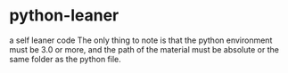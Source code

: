 # python-leaner
a self leaner code
The only thing to note is that the python environment must be 3.0 or more,
and the path of the material must be absolute or the same folder as the python file.
